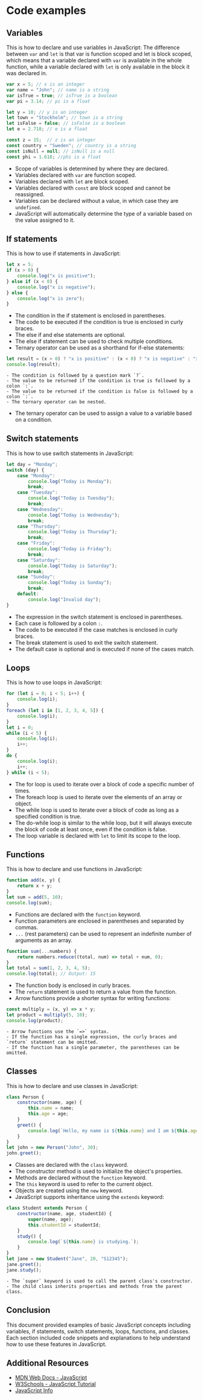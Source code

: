 # Code examples

##  Variables
This is how to declare and use variables in JavaScript:
The difference between `var` and `let` is that var is function scoped and let is block scoped, 
which means that a variable declared with `var` is available in the whole function, 
while a variable declared with `let` is only available in the block it was declared in.
```javascript
var x = 5; // x is an integer
var name = "John"; // name is a string
var isTrue = true; // isTrue is a boolean
var pi = 3.14; // pi is a float

let y = 10; // y is an integer
let town = "Stockholm"; // town is a string
let isFalse = false; // isFalse is a boolean
let e = 2.718; // e is a float

const z = 15;  // z is an integer
const country = "Sweden"; // country is a string
const isNull = null; // isNull is a null
const phi = 1.618; //phi is a float
```
- Scope of variables is determined by where they are declared.
- Variables declared with `var` are function scoped.
- Variables declared with `let` are block scoped.
- Variables declared with `const` are block scoped and cannot be reassigned.
- Variables can be declared without a value, in which case they are `undefined`.
- JavaScript will automatically determine the type of a variable based on the value assigned to it.

## If statements
This is how to use if statements in JavaScript:
```javascript
let x = 5;
if (x > 0) {
    console.log("x is positive");
} else if (x < 0) {
    console.log("x is negative");
} else {
    console.log("x is zero");
}
```
- The condition in the if statement is enclosed in parentheses.
- The code to be executed if the condition is true is enclosed in curly braces.
- The else if and else statements are optional.
- The else if statement can be used to check multiple conditions.
- Ternary operator can be used as a shorthand for if-else statements:
```javascript
let result = (x > 0) ? "x is positive" : (x < 0) ? "x is negative" : "x is zero";
console.log(result);
```
    - The condition is followed by a question mark `?`.
    - The value to be returned if the condition is true is followed by a colon `:`.
    - The value to be returned if the condition is false is followed by a colon `:`.
    - The ternary operator can be nested.
- The ternary operator can be used to assign a value to a variable based on a condition.

## Switch statements

This is how to use switch statements in JavaScript:
```javascript
let day = "Monday";
switch (day) {
    case "Monday":
        console.log("Today is Monday");
        break;
    case "Tuesday":
        console.log("Today is Tuesday");
        break;
    case "Wednesday":
        console.log("Today is Wednesday");
        break;
    case "Thursday":
        console.log("Today is Thursday");
        break;
    case "Friday":
        console.log("Today is Friday");
        break;
    case "Saturday":
        console.log("Today is Saturday");
        break;
    case "Sunday":
        console.log("Today is Sunday");
        break;
    default:
        console.log("Invalid day");
}
```
- The expression in the switch statement is enclosed in parentheses.
- Each case is followed by a colon `:`.
- The code to be executed if the case matches is enclosed in curly braces.
- The break statement is used to exit the switch statement.
- The default case is optional and is executed if none of the cases match.


## Loops
This is how to use loops in JavaScript:
```javascript
for (let i = 0; i < 5; i++) {
    console.log(i);
}
foreach (let i in [1, 2, 3, 4, 5]) {
    console.log(i);
}
let i = 0;
while (i < 5) {
    console.log(i);
    i++;
}
do {
    console.log(i);
    i++;
} while (i < 5);
```
- The for loop is used to iterate over a block of code a specific number of times.
- The foreach loop is used to iterate over the elements of an array or object.
- The while loop is used to iterate over a block of code as long as a specified condition is true.
- The do-while loop is similar to the while loop, but it will always execute the block of code at least once, even if the condition is false.
- The loop variable is declared with `let` to limit its scope to the loop.

## Functions
This is how to declare and use functions in JavaScript:
```javascript
function add(x, y) {
    return x + y;
}
let sum = add(5, 10);
console.log(sum);
```
- Functions are declared with the `function` keyword.
- Function parameters are enclosed in parentheses and separated by commas.
- `...` (rest parameters) can be used to represent an indefinite number of arguments as an array.
```javascript
function sum(...numbers) {
    return numbers.reduce((total, num) => total + num, 0);
}
let total = sum(1, 2, 3, 4, 5);
console.log(total); // Output: 15
```
- The function body is enclosed in curly braces.
- The `return` statement is used to return a value from the function.
- Arrow functions provide a shorter syntax for writing functions:
```javascript
const multiply = (x, y) => x * y;
let product = multiply(5, 10);
console.log(product);
```
    - Arrow functions use the `=>` syntax.
    - If the function has a single expression, the curly braces and `return` statement can be omitted.
    - If the function has a single parameter, the parentheses can be omitted.


## Classes
This is how to declare and use classes in JavaScript:
```javascript
class Person {
    constructor(name, age) {
        this.name = name;
        this.age = age;
    }
    greet() {
        console.log(`Hello, my name is ${this.name} and I am ${this.age} years old.`);
    }
}
let john = new Person("John", 30);
john.greet();
```
- Classes are declared with the `class` keyword.
- The constructor method is used to initialize the object's properties.
- Methods are declared without the `function` keyword.
- The `this` keyword is used to refer to the current object.
- Objects are created using the `new` keyword.
- JavaScript supports inheritance using the `extends` keyword:
```javascript
class Student extends Person {
    constructor(name, age, studentId) {
        super(name, age);
        this.studentId = studentId;
    }
    study() {
        console.log(`${this.name} is studying.`);
    }
}
let jane = new Student("Jane", 20, "S12345");
jane.greet();
jane.study();
```
    - The `super` keyword is used to call the parent class's constructor.
    - The child class inherits properties and methods from the parent class.
## Conclusion
This document provided examples of basic JavaScript concepts including variables, if statements, switch statements, loops, functions, and classes. Each section included code snippets and explanations to help understand how to use these features in JavaScript.

## Additional Resources
- [MDN Web Docs - JavaScript](https://developer.mozilla.org/en-US/docs/Web/JavaScript)
- [W3Schools - JavaScript Tutorial](https://www.w3schools.com/js/)
- [JavaScript Info](https://javascript.info/)

